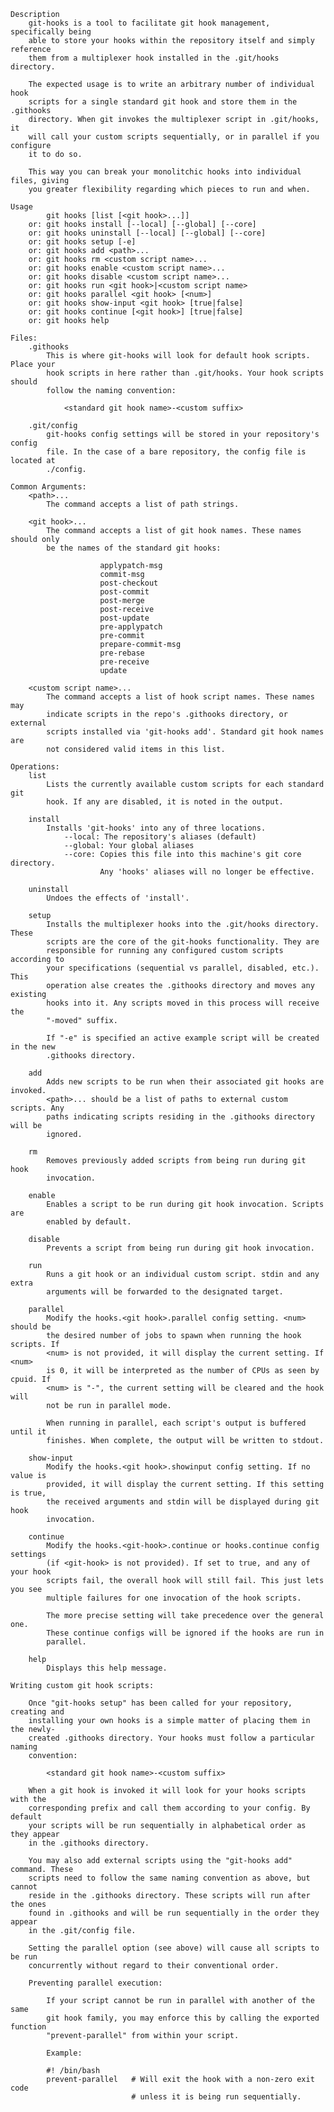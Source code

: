     Description
        git-hooks is a tool to facilitate git hook management, specifically being
        able to store your hooks within the repository itself and simply reference
        them from a multiplexer hook installed in the .git/hooks directory.
    
        The expected usage is to write an arbitrary number of individual hook
        scripts for a single standard git hook and store them in the .githooks
        directory. When git invokes the multiplexer script in .git/hooks, it
        will call your custom scripts sequentially, or in parallel if you configure
        it to do so.
    
        This way you can break your monolitchic hooks into individual files, giving
        you greater flexibility regarding which pieces to run and when.
    
    Usage
            git hooks [list [<git hook>...]]
        or: git hooks install [--local] [--global] [--core]
        or: git hooks uninstall [--local] [--global] [--core]
        or: git hooks setup [-e]
        or: git hooks add <path>...
        or: git hooks rm <custom script name>...
        or: git hooks enable <custom script name>...
        or: git hooks disable <custom script name>...
        or: git hooks run <git hook>|<custom script name>
        or: git hooks parallel <git hook> [<num>]
        or: git hooks show-input <git hook> [true|false] 
        or: git hooks continue [<git hook>] [true|false] 
        or: git hooks help
    
    Files:
        .githooks
            This is where git-hooks will look for default hook scripts. Place your
            hook scripts in here rather than .git/hooks. Your hook scripts should
            follow the naming convention:
    
                <standard git hook name>-<custom suffix>
    
        .git/config
            git-hooks config settings will be stored in your repository's config
            file. In the case of a bare repository, the config file is located at
            ./config.
    
    Common Arguments:
        <path>...
            The command accepts a list of path strings.
    
        <git hook>...
            The command accepts a list of git hook names. These names should only
            be the names of the standard git hooks:
    
                        applypatch-msg
                        commit-msg
                        post-checkout
                        post-commit
                        post-merge
                        post-receive
                        post-update
                        pre-applypatch
                        pre-commit
                        prepare-commit-msg
                        pre-rebase
                        pre-receive
                        update
    
        <custom script name>...
            The command accepts a list of hook script names. These names may
            indicate scripts in the repo's .githooks directory, or external
            scripts installed via 'git-hooks add'. Standard git hook names are
            not considered valid items in this list.
    
    Operations:
        list
            Lists the currently available custom scripts for each standard git
            hook. If any are disabled, it is noted in the output.
    
        install
            Installs 'git-hooks' into any of three locations.
                --local: The repository's aliases (default)
                --global: Your global aliases
                --core: Copies this file into this machine's git core directory.
                        Any 'hooks' aliases will no longer be effective.
    
        uninstall
            Undoes the effects of 'install'.
    
        setup
            Installs the multiplexer hooks into the .git/hooks directory. These
            scripts are the core of the git-hooks functionality. They are
            responsible for running any configured custom scripts according to
            your specifications (sequential vs parallel, disabled, etc.). This
            operation alse creates the .githooks directory and moves any existing
            hooks into it. Any scripts moved in this process will receive the 
            "-moved" suffix.
    
            If "-e" is specified an active example script will be created in the new
            .githooks directory.
    
        add
            Adds new scripts to be run when their associated git hooks are invoked.
            <path>... should be a list of paths to external custom scripts. Any
            paths indicating scripts residing in the .githooks directory will be
            ignored.
    
        rm
            Removes previously added scripts from being run during git hook
            invocation.
    
        enable
            Enables a script to be run during git hook invocation. Scripts are
            enabled by default.
    
        disable
            Prevents a script from being run during git hook invocation.
    
        run
            Runs a git hook or an individual custom script. stdin and any extra
            arguments will be forwarded to the designated target.
    
        parallel
            Modify the hooks.<git hook>.parallel config setting. <num> should be
            the desired number of jobs to spawn when running the hook scripts. If
            <num> is not provided, it will display the current setting. If <num>
            is 0, it will be interpreted as the number of CPUs as seen by cpuid. If
            <num> is "-", the current setting will be cleared and the hook will
            not be run in parallel mode.
    
            When running in parallel, each script's output is buffered until it
            finishes. When complete, the output will be written to stdout.
    
        show-input
            Modify the hooks.<git hook>.showinput config setting. If no value is
            provided, it will display the current setting. If this setting is true,
            the received arguments and stdin will be displayed during git hook
            invocation.
    
        continue
            Modify the hooks.<git-hook>.continue or hooks.continue config settings
            (if <git-hook> is not provided). If set to true, and any of your hook
            scripts fail, the overall hook will still fail. This just lets you see
            multiple failures for one invocation of the hook scripts.
    
            The more precise setting will take precedence over the general one.
            These continue configs will be ignored if the hooks are run in
            parallel.
    
        help
            Displays this help message.
    
    Writing custom git hook scripts:
    
        Once "git-hooks setup" has been called for your repository, creating and
        installing your own hooks is a simple matter of placing them in the newly-
        created .githooks directory. Your hooks must follow a particular naming
        convention:
    
            <standard git hook name>-<custom suffix>
    
        When a git hook is invoked it will look for your hooks scripts with the
        corresponding prefix and call them according to your config. By default
        your scripts will be run sequentially in alphabetical order as they appear
        in the .githooks directory.
    
        You may also add external scripts using the "git-hooks add" command. These
        scripts need to follow the same naming convention as above, but cannot
        reside in the .githooks directory. These scripts will run after the ones
        found in .githooks and will be run sequentially in the order they appear
        in the .git/config file.
    
        Setting the parallel option (see above) will cause all scripts to be run
        concurrently without regard to their conventional order.
    
        Preventing parallel execution:
    
            If your script cannot be run in parallel with another of the same
            git hook family, you may enforce this by calling the exported function
            "prevent-parallel" from within your script.
    
            Example:
           
            #! /bin/bash
            prevent-parallel   # Will exit the hook with a non-zero exit code
                               # unless it is being run sequentially.
    
